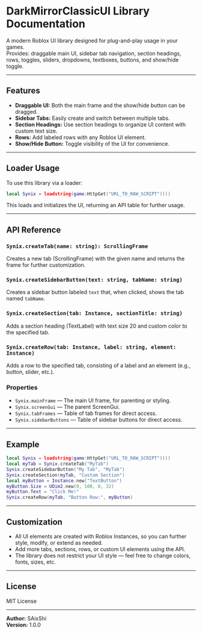 # DarkMirrorClassicUI Library Documentation

A modern Roblox UI library designed for plug-and-play usage in your games.  
Provides: draggable main UI, sidebar tab navigation, section headings, rows, toggles, sliders, dropdowns, textboxes, buttons, and show/hide toggle.

---

## Features
- **Draggable UI:** Both the main frame and the show/hide button can be dragged.
- **Sidebar Tabs:** Easily create and switch between multiple tabs.
- **Section Headings:** Use section headings to organize UI content with custom text size.
- **Rows:** Add labeled rows with any Roblox UI element.
- **Show/Hide Button:** Toggle visibility of the UI for convenience.

---

## Loader Usage

To use this library via a loader:

```lua
local Synix = loadstring(game:HttpGet("URL_TO_RAW_SCRIPT"))()
```

This loads and initializes the UI, returning an API table for further usage.

---

## API Reference

### `Synix.createTab(name: string): ScrollingFrame`
Creates a new tab (ScrollingFrame) with the given name and returns the frame for further customization.

### `Synix.createSidebarButton(text: string, tabName: string)`
Creates a sidebar button labeled `text` that, when clicked, shows the tab named `tabName`.

### `Synix.createSection(tab: Instance, sectionTitle: string)`
Adds a section heading (TextLabel) with text size 20 and custom color to the specified tab.

### `Synix.createRow(tab: Instance, label: string, element: Instance)`
Adds a row to the specified tab, consisting of a label and an element (e.g., button, slider, etc.).

### Properties

- `Synix.mainFrame` — The main UI frame, for parenting or styling.
- `Synix.screenGui` — The parent ScreenGui.
- `Synix.tabFrames` — Table of tab frames for direct access.
- `Synix.sidebarButtons` — Table of sidebar buttons for direct access.

---

## Example

```lua
local Synix = loadstring(game:HttpGet("URL_TO_RAW_SCRIPT"))()
local myTab = Synix.createTab("MyTab")
Synix.createSidebarButton("My Tab", "MyTab")
Synix.createSection(myTab, "Custom Section")
local myButton = Instance.new("TextButton")
myButton.Size = UDim2.new(0, 100, 0, 32)
myButton.Text = "Click Me!"
Synix.createRow(myTab, "Button Row:", myButton)
```

---

## Customization

- All UI elements are created with Roblox Instances, so you can further style, modify, or extend as needed.
- Add more tabs, sections, rows, or custom UI elements using the API.
- The library does not restrict your UI style — feel free to change colors, fonts, sizes, etc.

---

## License

MIT License

---

**Author:** SAixShi  
**Version:** 1.0.0
